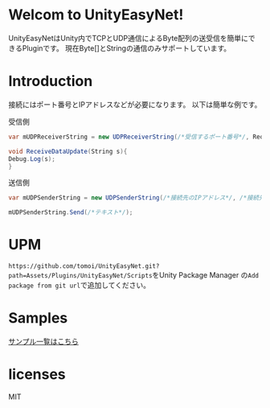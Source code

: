 # Welcom to UnityEasyNet!
UnityEasyNetはUnity内でTCPとUDP通信によるByte配列の送受信を簡単にできるPluginです。
現在Byte[]とStringの通信のみサポートしています。

# Introduction
接続にはポート番号とIPアドレスなどが必要になります。
以下は簡単な例です。

受信側
```C#
var mUDPReceiverString = new UDPReceiverString(/*受信するポート番号*/, ReceiveDataUpdate);

void ReceiveDataUpdate(String s){
Debug.Log(s);
}
```

送信側
```C#
var mUDPSenderString = new UDPSenderString(/*接続先のIPアドレス*/, /*接続先のポート番号*/);

mUDPSenderString.Send(/*テキスト*/);
```

# UPM
`https://github.com/tomoi/UnityEasyNet.git?path=Assets/Plugins/UnityEasyNet/Scripts`をUnity Package Manager の`Add package from git url`で追加してください。

# Samples
[サンプル一覧はこちら](https://github.com/tomoi/UnityEasyNet/tree/main/Assets/Plugins/UnityEasyNet/Scripts/Samples~/UnityEasyNet)

# licenses
MIT
